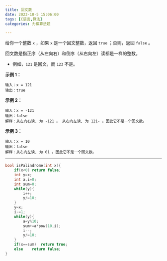 ```yaml
---
title: 回文数
date: 2023-10-5 15:06:00
tags: [C语言,算法]
categories: 力扣算法题

---
```


给你一个整数 `x` ，如果 `x` 是一个回文整数，返回 `true` ；否则，返回 `false` 。

回文数是指正序（从左向右）和倒序（从右向左）读都是一样的整数。

- 例如，`121` 是回文，而 `123` 不是。

 

**示例 1：**

```
输入：x = 121
输出：true
```

**示例 2：**

```
输入：x = -121
输出：false
解释：从左向右读, 为 -121 。 从右向左读, 为 121- 。因此它不是一个回文数。
```

**示例 3：**

```
输入：x = 10
输出：false
解释：从右向左读, 为 01 。因此它不是一个回文数。
```

 



---

~~~c
bool isPalindrome(int x){
    if(x<0) return false;
    int y=x;
    int a,i=0;
    int sum=0;
    while(y){
        i++;
        y/=10;
    }
    y=x;
    i-=1;
    while(y){
        a=y%10;
        sum+=a*pow(10,i);
        i--;
        y/=10;
    }
    if(x==sum)  return true;
    else    return false;
}

~~~

